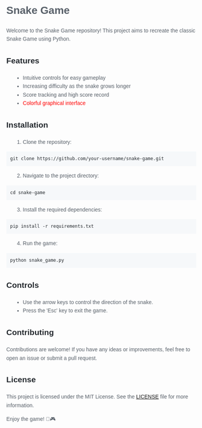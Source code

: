 <!DOCTYPE html>
<html>
<head>
  <title>Snake Game</title>
  <style>
    body {
      font-family: Arial, sans-serif;
      line-height: 1.6;
      color: #586069;
    }

    h1 {
      color: #0366d6;
    }

    h2 {
      color: #24292e;
    }

    ul, ol {
      margin-left: 20px;
    }

    code {
      background-color: #f6f8fa;
      color: #24292e;
      padding: 2px 4px;
    }

    pre {
      background-color: #f6f8fa;
      padding: 10px;
    }
  </style>
</head>
<body>
  <h1>Snake Game</h1>

  <p>Welcome to the Snake Game repository! This project aims to recreate the classic Snake Game using Python.</p>

  <h2>Features</h2>
  <ul>
    <li>Intuitive controls for easy gameplay</li>
    <li>Increasing difficulty as the snake grows longer</li>
    <li>Score tracking and high score record</li>
    <li><span style="color:red;">Colorful graphical interface</span></li>
  </ul>

  <h2>Installation</h2>
  <ol>
    <li>Clone the repository:</li>
  </ol>
  <pre><code>git clone https://github.com/your-username/snake-game.git</code></pre>

  <ol start="2">
    <li>Navigate to the project directory:</li>
  </ol>
  <pre><code>cd snake-game</code></pre>

  <ol start="3">
    <li>Install the required dependencies:</li>
  </ol>
  <pre><code>pip install -r requirements.txt</code></pre>

  <ol start="4">
    <li>Run the game:</li>
  </ol>
  <pre><code>python snake_game.py</code></pre>

  <h2>Controls</h2>
  <ul>
    <li>Use the arrow keys to control the direction of the snake.</li>
    <li>Press the 'Esc' key to exit the game.</li>
  </ul>

  <h2>Contributing</h2>
  <p>Contributions are welcome! If you have any ideas or improvements, feel free to open an issue or submit a pull request.</p>

  <h2>License</h2>
  <p>This project is licensed under the MIT License. See the <a href="LICENSE">LICENSE</a> file for more information.</p>

  <p>Enjoy the game! 🐍🎮</p>
</body>
</html>
